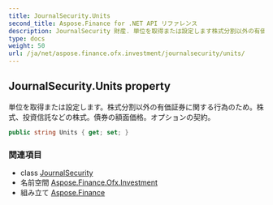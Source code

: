 ```yaml
---
title: JournalSecurity.Units
second_title: Aspose.Finance for .NET API リファレンス
description: JournalSecurity 財産. 単位を取得または設定します株式分割以外の有価証券に関する行為のため株式投資信託などの株式債券の額面価格オプションの契約
type: docs
weight: 50
url: /ja/net/aspose.finance.ofx.investment/journalsecurity/units/
---
```

## JournalSecurity.Units property

単位を取得または設定します。株式分割以外の有価証券に関する行為のため。株式、投資信託などの株式。債券の額面価格。オプションの契約。

```csharp
public string Units { get; set; }
```

### 関連項目

* class [JournalSecurity](../)
* 名前空間 [Aspose.Finance.Ofx.Investment](../../journalsecurity/)
* 組み立て [Aspose.Finance](../../../)


